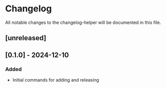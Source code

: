 # Changelog

All notable changes to the changelog-helper will be documented in this file.

## [unreleased]

## [0.1.0] - 2024-12-10

### Added

- Initial commands for adding and releasing

